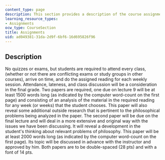 ```yaml
---
content_type: page
description: This section provides a description of the course assignments.
learning_resource_types:
- Assignments
ocw_type: CourseSection
title: Assignments
uid: ad049381-31da-2d9f-6bf6-16d695826f96
---
```


Description
-----------

No quizzes or exams, but students are required to attend every class, (whether or not there are conflicting exams or study groups in other courses), arrive on time, and do the assigned reading for each weekly session. Attendance, lateness, and class discussion will be a consideration in the final grade. Two papers are required, one due on lecture 9 will be at least 1500 words long (as indicated by the computer word-count on the first page) and consisting of an analysis of the material in the required reading for any week (or weeks) that the student chooses. This paper will also reveal some additional outside research that is pertinent to the philosophical problems being analyzed in the paper. The second paper will be due on the final lecture and will deal in a more extensive and original way with the issues we have been discussing. It will reveal a development in the student's thinking about relevant problems of philosophy. This paper will be at least 2000 words long (as indicated by the computer word-count on the first page). Its topic will be discussed in advance with the instructor and approved by him. Both papers are to be double-spaced (28 pts) and with a font of 14 pts.
